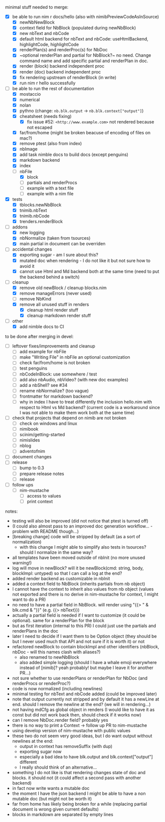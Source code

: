 minimal stuff needed to merge:

- [x] be able to run nim r docs/hello (also with nimibPreviewCodeAsInSource)
  - [x] newNbNewBlock
  - [x] context field for NbBlock (populated during newNbBlock)
  - [x] new nbText and nbCode
  - [x] default html backend for nbText and nbCode: useHtmlBackend, highlightCode, highlightCode
  - [x] renderPlan(s) and renderProc(s) for NbDoc
  - [x] ~optional renderPlan and partial for NbBlock?~ no need. Change command name and add specific partial and renderPlan in doc.
  - [x] render (block) backend independent proc
  - [x] render (doc) backend independent proc
  - [x] fix rendering upstream of renderBlock (in write)
  - [x] run nim r hello successfully
- [ ] be able to run the rest of documentation
  - [x] mostaccio
  - [x] numerical
  - [x] nolan
  - [x] pythno (change: `nb.blk.output` -> `nb.blk.context["output"]`)
  - [x] cheatsheet (needs fixing)
    - [x] fix issue #52: `<http://www.example.com>` not rendered because not escaped
  - [x] far/from/home (might be broken beacuse of encoding of files on mac?)
  - [x] remove ptest (also from index)
  - [x] nbImage
  - [x] add task nimble docs to build docs (except penguins)
  - [x] markdown backend
  - [x] index
  - [ ] nbFile
    - [x] block
    - [ ] partials and renderProcs
    - [ ] example with a text file
    - [ ] example with a nim file
- [x] tests
  - [x] tblocks.newNbBlock
  - [x] tnimib.nbText
  - [x] tnimib.nbCode
  - [x] trenders.renderBlock
- [ ] addons
  - [x] new logging
  - [x] nbNormalize (taken from tsources)
  - [x] main partial in document can be overriden
- [ ] accidental changes
  - [x] exporting sugar - am I sure about this?
  - [x] mutated doc when rendering - I do not like it but not sure how to avoid it
  - [x] cannot use Html and Md backend both at the same time (need to put the backend behind a switch)
- [ ] cleanup
  - [x] remove old newBlock / cleanup blocks.nim
  - [x] remove manageErrors (never used)
  - [ ] remove NbKind
  - [x] remove all unused stuff in renders
    - [x] cleanup html render stuff
    - [x] cleanup markdown render stuff
- [ ] other
  - [x] add nimble docs to CI

to be done after merging in devel:

- [ ] leftover fixes/improvements and cleanup
  - [ ] add example for nbFile
  - [ ] make "Writing File" in nbFile an optional customization
  - [ ] check far/from/home is not broken
  - [ ] test penguins
  - [ ] nbCodeInBlock: use somewhere / test
  - [ ] add also nbAudio, nbVideo? (with new doc examples)
  - [ ] add a nbShell? see #34
  - [ ] rename nbNormalize? (too vague)
  - [ ] frontmatter for markdown backend?
  - [ ] why in index I have to treat differently the inclusion hello.nim with respect to Html vs Md backend? (current code is a workaround since I was not able to make them work both at the same time)
- [ ] check that projects that depend on nimib are not broken
  - [ ] check on windows and linux
  - [ ] nimibook
  - [ ] scinim/getting-started
  - [ ] nimislides
  - [ ] nblog
  - [ ] adventofnim
- [ ] document changes
- [ ] release
  - [ ] bump to 0.3
  - [ ] prepare release notes
  - [ ] release
- [ ] follow ups
  - [ ] nim-mustache
    - [ ] access to values
    - [ ] print context

notes:

- testing will also be improved (did not notice that ptest is turned off)
- (I could also almost pass to an improved doc generation workflow... - problem with README though...)
- [breaking change] code will be stripped by default (as a sort of normalization)
  - with this change I might able to simplify also tests in tsources? should I normalize in the same way?
- all templates have been moved outside of nbInit (no more unused warning!)
- log will move in newBlock? will it be newBlock(cmd: string, body, blockImpl: untyped) so that I can call a log at the end?
- added render backend as customizable in nbInit
- added a context field to NbBlock (inherits partials from nb object)
- I cannot have the context to inherit also values from nb object (values not exported and there is no derive in nim-mustache for context, I might want to do a PR)
- no need to have a partial field in NbBlock. will render using "{{> " & blk.cmd & "}}" (e.g. {{> nbText}})
- actually a partial field is needed if I want to customize (it could be optional). same for a renderPlan for the block
- but as first iteration (internal to this PR) I could just use the partials and renderPlans in the doc
- later I need to decide if I want them to be Option object (they should be but I never used much that API and not sure if it is worth it) or not
- refactored newBlock to contain blockImpl and other identifiers (nbBlock, nbDoc - will this names clash with aliases?)
  - also renamed to newNbBlock
  - also added simple logging (should I have a whale emoji everywhere instead of \[nimib\]? yeah probably! but maybe I leave it for another PR...)
- not sure whether to use renderPlans or renderPlan for NbDoc (and renderProcs or renderProc?)
- code is now normalized (including newlines)
- minimal testing for nbText and nbCode added (could be improved later)
- note that output currently not stripped and by default it has a newLine at end. should I remove the newline at the end? (we will in rendering...)
- not having mdCfg as global object in renders (I would like to have it as const but did not work back then, should check if it works now)
- can I remove NbDoc.render field? probably yes
- there is no way to print a Context -> follow up PR to nim-mustache
- using develop version of nim-mustache with public values
- these two do not seem very good ideas, but I do want output without newlines at the end:
  - output in context has removeSuffix (with dup)
  - exporting sugar now
  - especially a bad idea to have blk.output and blk.context["output"] different
  - I really should think of an alternative...
- something I do not like is that rendering changes state of doc and blocks. it should not (it could affect a second pass with another backend)
- in fact now write wants a mutable doc
- the moment I have the json backend I might be able to have a non mutable doc (but might not be worth it)
- far from home has likely being broken for a while (replacing partial document is wrong given current defaults)
- blocks in markdown are separated by empty lines